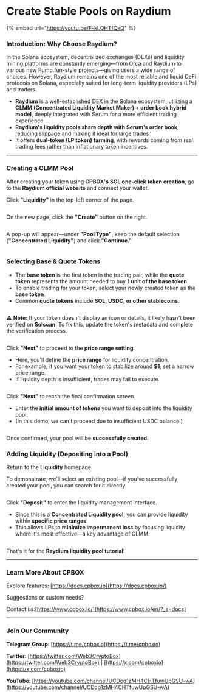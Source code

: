 # Create Stable Pools on Raydium

{% embed url="https://youtu.be/F-kLQHTfQkQ" %}

### **Introduction: Why Choose Raydium?**

In the Solana ecosystem, decentralized exchanges (DEXs) and liquidity mining platforms are constantly emerging—from Orca and Raydium to various new Pump.fun-style projects—giving users a wide range of choices. However, Raydium remains one of the most reliable and liquid DeFi protocols on Solana, especially suited for long-term liquidity providers (LPs) and traders.

* **Raydium** is a well-established DEX in the Solana ecosystem, utilizing a **CLMM (Concentrated Liquidity Market Maker) + order book hybrid model**, deeply integrated with Serum for a more efficient trading experience.
* **Raydium's liquidity pools share depth with Serum's order book**, reducing slippage and making it ideal for large trades.
* It offers **dual-token (LP token) farming**, with rewards coming from real trading fees rather than inflationary token incentives.

***

### **Creating a CLMM Pool**

After creating your token using **CPBOX's SOL one-click token creation**, go to the **Raydium official website** and connect your wallet.

Click **"Liquidity"** in the top-left corner of the page.

<figure><img src="../../../.gitbook/assets/ray-liq-1.png" alt=""><figcaption></figcaption></figure>

On the new page, click the **"Create"** button on the right.

<figure><img src="../../../.gitbook/assets/ray-liq-2 (2).png" alt=""><figcaption></figcaption></figure>

A pop-up will appear—under **"Pool Type"**, keep the default selection (**"Concentrated Liquidity"**) and click **"Continue."**

<figure><img src="../../../.gitbook/assets/ray-liq-3.png" alt=""><figcaption></figcaption></figure>

### **Selecting Base & Quote Tokens**

* The **base token** is the first token in the trading pair, while the **quote token** represents the amount needed to buy **1 unit of the base token**.
* To enable trading for your token, select your newly created token as the **base token**.
* Common **quote tokens** include **SOL, USDC, or other stablecoins**.

<figure><img src="../../../.gitbook/assets/ray-liq-4 (2).png" alt=""><figcaption></figcaption></figure>

⚠️ **Note:** If your token doesn't display an icon or details, it likely hasn't been verified on **Solscan**. To fix this, update the token's metadata and complete the verification process.

<figure><img src="../../../.gitbook/assets/ray-liq-5 (2).png" alt=""><figcaption></figcaption></figure>

Click **"Next"** to proceed to the **price range setting**.

* Here, you'll define the **price range** for liquidity concentration.
* For example, if you want your token to stabilize around **$1**, set a narrow price range.
* If liquidity depth is insufficient, trades may fail to execute.

<figure><img src="../../../.gitbook/assets/ray-liq-6 (2).png" alt=""><figcaption></figcaption></figure>

Click **"Next"** to reach the final confirmation screen.

* Enter the **initial amount of tokens** you want to deposit into the liquidity pool.
* (In this demo, we can't proceed due to insufficient USDC balance.)

<figure><img src="../../../.gitbook/assets/ray-liq-7 (2).png" alt=""><figcaption></figcaption></figure>

Once confirmed, your pool will be **successfully created**.

### **Adding Liquidity (Depositing into a Pool)**

Return to the **Liquidity** homepage.

To demonstrate, we'll select an existing pool—if you've successfully created your pool, you can search for it directly.

<figure><img src="../../../.gitbook/assets/ray-liq-8.png" alt=""><figcaption></figcaption></figure>

Click **"Deposit"** to enter the liquidity management interface.

* Since this is a **Concentrated Liquidity pool**, you can provide liquidity within **specific price ranges**.
* This allows LPs to **minimize impermanent loss** by focusing liquidity where it's most effective—a key advantage of CLMM.

<figure><img src="../../../.gitbook/assets/ray-liq-9.png" alt=""><figcaption></figcaption></figure>

That's it for the **Raydium liquidity pool tutorial**!

***

### **Learn More About CPBOX** <a href="#learn-more-about-cpbox" id="learn-more-about-cpbox"></a>

Explore features: [https://docs.cpbox.io](https://docs.cpbox.io/)

Suggestions or custom needs?

Contact us:[https://www.cpbox.io/](https://www.cpbox.io/en/?_s=docs)

***

### **Join Our Community** <a href="#join-our-community" id="join-our-community"></a>

**Telegram Group**: [https://t.me/cpboxio](https://t.me/cpboxio)

**Twitter**: [https://twitter.com/Web3CryptoBox](https://twitter.com/Web3CryptoBox) | [https://x.com/cpboxio](https://x.com/cpboxio)

**YouTube**: [https://youtube.com/channel/UCDcg1zMH4CHTfuwUpGSU-wA](https://youtube.com/channel/UCDcg1zMH4CHTfuwUpGSU-wA)
